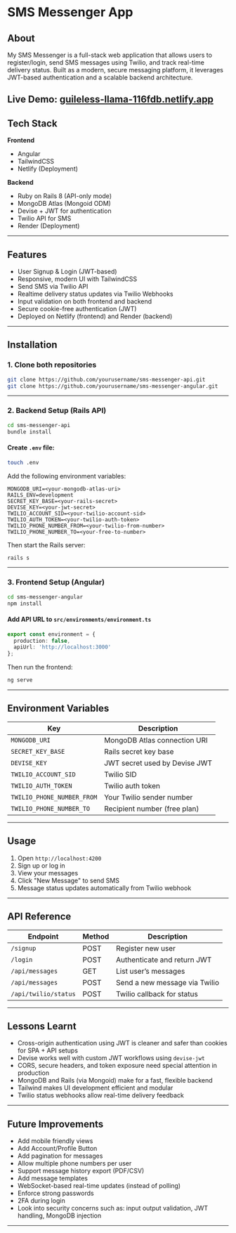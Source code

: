 # SMS Messenger App

##  About

My SMS Messenger is a full-stack web application that allows users to register/login, send SMS messages using Twilio, and track real-time delivery status. Built as a modern, secure messaging platform, it leverages JWT-based authentication and a scalable backend architecture.

**Live Demo**: [guileless-llama-116fdb.netlify.app](https://guileless-llama-116fdb.netlify.app)
---

## Tech Stack

**Frontend**  
- Angular  
- TailwindCSS  
- Netlify (Deployment)

**Backend**  
- Ruby on Rails 8 (API-only mode)  
- MongoDB Atlas (Mongoid ODM)  
- Devise + JWT for authentication  
- Twilio API for SMS  
- Render (Deployment)

---

## Features

- User Signup & Login (JWT-based)
- Responsive, modern UI with TailwindCSS
- Send SMS via Twilio API
- Realtime delivery status updates via Twilio Webhooks
- Input validation on both frontend and backend
- Secure cookie-free authentication (JWT)
- Deployed on Netlify (frontend) and Render (backend)

---

## Installation

### 1. Clone both repositories

```bash
git clone https://github.com/yourusername/sms-messenger-api.git
git clone https://github.com/yourusername/sms-messenger-angular.git
````

---

### 2. Backend Setup (Rails API)

```bash
cd sms-messenger-api
bundle install
```

#### Create `.env` file:

```bash
touch .env
```

Add the following environment variables:

```env
MONGODB_URI=<your-mongodb-atlas-uri>
RAILS_ENV=development
SECRET_KEY_BASE=<your-rails-secret>
DEVISE_KEY=<your-jwt-secret>
TWILIO_ACCOUNT_SID=<your-twilio-account-sid>
TWILIO_AUTH_TOKEN=<your-twilio-auth-token>
TWILIO_PHONE_NUMBER_FROM=<your-twilio-from-number>
TWILIO_PHONE_NUMBER_TO=<your-free-to-number>
```

Then start the Rails server:

```bash
rails s
```

---

### 3. Frontend Setup (Angular)

```bash
cd sms-messenger-angular
npm install
```

#### Add API URL to `src/environments/environment.ts`

```ts
export const environment = {
  production: false,
  apiUrl: 'http://localhost:3000'
};
```

Then run the frontend:

```bash
ng serve
```

---

## Environment Variables

| Key                        | Description                   |
| -------------------------- | ----------------------------- |
| `MONGODB_URI`              | MongoDB Atlas connection URI  |
| `SECRET_KEY_BASE`          | Rails secret key base         |
| `DEVISE_KEY`               | JWT secret used by Devise JWT |
| `TWILIO_ACCOUNT_SID`       | Twilio SID                    |
| `TWILIO_AUTH_TOKEN`        | Twilio auth token             |
| `TWILIO_PHONE_NUMBER_FROM` | Your Twilio sender number     |
| `TWILIO_PHONE_NUMBER_TO`   | Recipient number (free plan)  |

---

## Usage

1. Open `http://localhost:4200`
2. Sign up or log in
3. View your messages
4. Click "New Message" to send SMS
5. Message status updates automatically from Twilio webhook

---

## API Reference

| Endpoint           | Method | Description                   |
| ------------------ | ------ | ----------------------------- |
| `/signup`          | POST   | Register new user             |
| `/login`           | POST   | Authenticate and return JWT   |
| `/api/messages`    | GET    | List user’s messages          |
| `/api/messages`    | POST   | Send a new message via Twilio |
| `/api/twilio/status` | POST   | Twilio callback for status    |

---

## Lessons Learnt

* Cross-origin authentication using JWT is cleaner and safer than cookies for SPA + API setups
* Devise works well with custom JWT workflows using `devise-jwt`
* CORS, secure headers, and token exposure need special attention in production
* MongoDB and Rails (via Mongoid) make for a fast, flexible backend
* Tailwind makes UI development efficient and modular
* Twilio status webhooks allow real-time delivery feedback

---

## Future Improvements

* Add mobile friendly views
* Add Account/Profile Button
* Add pagination for messages
* Allow multiple phone numbers per user
* Support message history export (PDF/CSV)
* Add message templates
* WebSocket-based real-time updates (instead of polling)
* Enforce strong passwords
* 2FA during login
* Look into security concerns such as: input output validation, JWT handling, MongoDB injection

---
